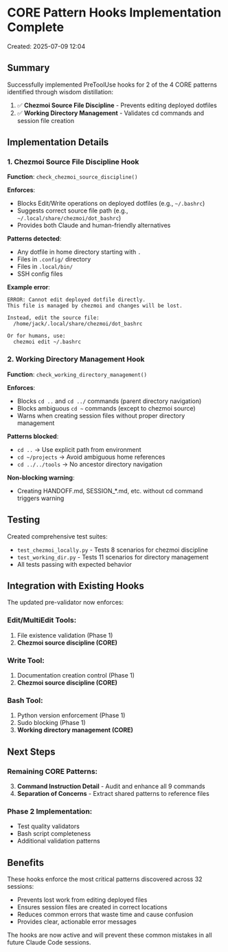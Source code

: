 # CORE Pattern Hooks Implementation Complete
Created: 2025-07-09 12:04

## Summary

Successfully implemented PreToolUse hooks for 2 of the 4 CORE patterns identified through wisdom distillation:

1. ✅ **Chezmoi Source File Discipline** - Prevents editing deployed dotfiles
2. ✅ **Working Directory Management** - Validates cd commands and session file creation

## Implementation Details

### 1. Chezmoi Source File Discipline Hook

**Function**: `check_chezmoi_source_discipline()`

**Enforces**:
- Blocks Edit/Write operations on deployed dotfiles (e.g., `~/.bashrc`)
- Suggests correct source file path (e.g., `~/.local/share/chezmoi/dot_bashrc`)
- Provides both Claude and human-friendly alternatives

**Patterns detected**:
- Any dotfile in home directory starting with `.`
- Files in `.config/` directory
- Files in `.local/bin/`
- SSH config files

**Example error**:
```
ERROR: Cannot edit deployed dotfile directly.
This file is managed by chezmoi and changes will be lost.

Instead, edit the source file:
  /home/jack/.local/share/chezmoi/dot_bashrc

Or for humans, use:
  chezmoi edit ~/.bashrc
```

### 2. Working Directory Management Hook

**Function**: `check_working_directory_management()`

**Enforces**:
- Blocks `cd ..` and `cd ../` commands (parent directory navigation)
- Blocks ambiguous `cd ~` commands (except to chezmoi source)
- Warns when creating session files without proper directory management

**Patterns blocked**:
- `cd ..` → Use explicit path from environment
- `cd ~/projects` → Avoid ambiguous home references
- `cd ../../tools` → No ancestor directory navigation

**Non-blocking warning**:
- Creating HANDOFF.md, SESSION_*.md, etc. without cd command triggers warning

## Testing

Created comprehensive test suites:
- `test_chezmoi_locally.py` - Tests 8 scenarios for chezmoi discipline
- `test_working_dir.py` - Tests 11 scenarios for directory management
- All tests passing with expected behavior

## Integration with Existing Hooks

The updated pre-validator now enforces:

### Edit/MultiEdit Tools:
1. File existence validation (Phase 1)
2. **Chezmoi source discipline (CORE)**

### Write Tool:
1. Documentation creation control (Phase 1)
2. **Chezmoi source discipline (CORE)**

### Bash Tool:
1. Python version enforcement (Phase 1)
2. Sudo blocking (Phase 1)
3. **Working directory management (CORE)**

## Next Steps

### Remaining CORE Patterns:
3. **Command Instruction Detail** - Audit and enhance all 9 commands
4. **Separation of Concerns** - Extract shared patterns to reference files

### Phase 2 Implementation:
- Test quality validators
- Bash script completeness
- Additional validation patterns

## Benefits

These hooks enforce the most critical patterns discovered across 32 sessions:
- Prevents lost work from editing deployed files
- Ensures session files are created in correct locations
- Reduces common errors that waste time and cause confusion
- Provides clear, actionable error messages

The hooks are now active and will prevent these common mistakes in all future Claude Code sessions.